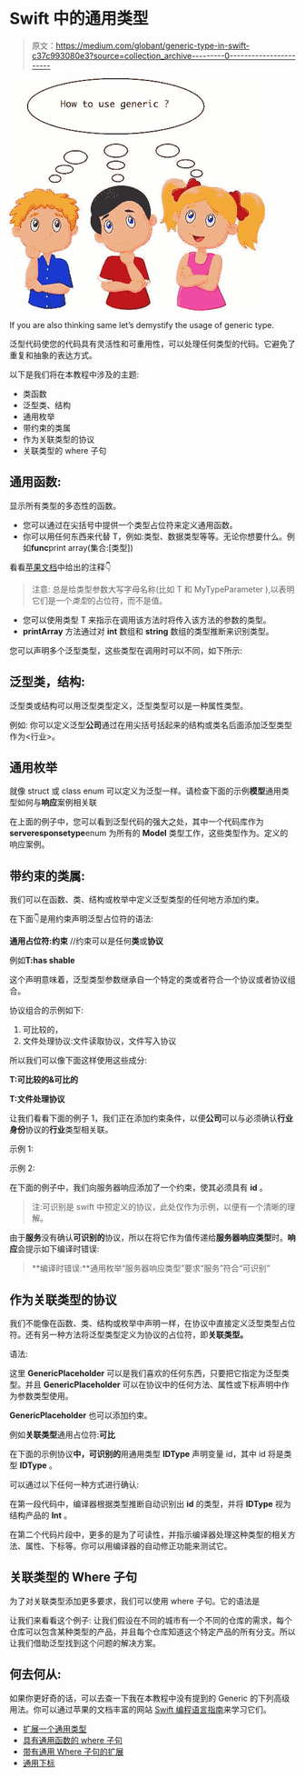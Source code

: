 # Swift 中的通用类型

> 原文：<https://medium.com/globant/generic-type-in-swift-c37c993080e3?source=collection_archive---------0----------------------->

![](img/baef93888b956b99e10c83bfffbf2430.png)

If you are also thinking same let’s demystify the usage of generic type.

泛型代码使您的代码具有灵活性和可重用性，可以处理任何类型的代码。它避免了重复和抽象的表达方式。

以下是我们将在本教程中涉及的主题:

*   类函数
*   泛型类、结构
*   通用枚举
*   带约束的类属
*   作为关联类型的协议
*   关联类型的 where 子句

## **通用函数:**

显示所有类型的多态性的函数。

*   您可以通过在尖括号<t>中提供一个类型占位符来定义通用函数。</t>
*   你可以用任何东西来代替 T，例如:类型、数据类型等等。无论你想要什么。例如**func**print array<Type>(集合:[类型])

看看[苹果文档](https://docs.swift.org/swift-book/LanguageGuide/Generics.html)中给出的注释👇

> 注意:
> 总是给类型参数大写字母名称(比如 T 和 MyTypeParameter ),以表明它们是一个*类型*的占位符，而不是值。

*   您可以使用类型 T 来指示在调用该方法时将传入该方法的参数的类型。
*   **printArray** 方法通过对 **int** 数组和 **string** 数组的类型推断来识别类型。

您可以声明多个泛型类型，这些类型在调用时可以不同，如下所示:

## **泛型类，结构:**

泛型类或结构可以用泛型类型定义，泛型类型可以是一种属性类型。

例如:
你可以定义泛型**公司**通过在用尖括号括起来的结构或类名后面添加泛型类型作为<行业>。

## **通用枚举**

就像 struct 或 class enum 可以定义为泛型一样。请检查下面的示例**模型**通用类型如何与**响应**案例相关联

在上面的例子中，您可以看到泛型代码的强大之处，其中一个代码库作为**serveresponsetype**enum 为所有的 **Model** 类型工作，这些类型作为。定义的响应案例。

## **带约束的类属:**

我们可以在函数、类、结构或枚举中定义泛型类型的任何地方添加约束。

在下面👇是用约束声明泛型占位符的语法:

**通用占位符:约束** //约束可以是任何**类**或**协议**

例如**T:has shable**

这个声明意味着，泛型类型参数继承自一个特定的类或者符合一个协议或者协议组合。

协议组合的示例如下:

1.  可比较的，
2.  文件处理协议:文件读取协议，文件写入协议

所以我们可以像下面这样使用这些成分:

**T:可比较的&可比的**

**T:文件处理协议**

让我们看看下面的例子 1，我们正在添加约束条件，以便**公司**可以与必须确认**行业身份**协议的**行业**类型相关联。

示例 1:

示例 2:

在下面的例子中，我们向服务器响应添加了一个约束，使其必须具有 **id** 。

> 注:可识别是 swift 中预定义的协议，此处仅作为示例，以便有一个清晰的理解。

由于**服务**没有确认**可识别的**协议，所以在将它作为值传递给**服务器响应类型**时。**响应**会提示如下编译时错误:

> **编译时错误:**通用枚举“服务器响应类型”要求“服务”符合“可识别”

## **作为关联类型的协议**

我们不能像在函数、类、结构或枚举中声明一样，在协议中直接定义泛型类型占位符。还有另一种方法将泛型类型定义为协议的占位符，即**关联类型。**

语法:

这里 **GenericPlaceholder** 可以是我们喜欢的任何东西，只要把它指定为泛型类型。并且 **GenericPlaceholder** 可以在协议中的任何方法、属性或下标声明中作为参数类型使用。

**GenericPlaceholder** 也可以添加约束。

例如**关联类型**通用占位符:**可比**

在下面的示例协议**中，可识别的**用通用类型 **IDType** 声明变量 id，其中 id 将是类型 **IDType** 。

可以通过以下任何一种方式进行确认:

在第一段代码中，编译器根据类型推断自动识别出 **id** 的类型，并将 **IDType** 视为结构产品的 **Int** 。

在第二个代码片段中，更多的是为了可读性，并指示编译器处理这种类型的相关方法、属性、下标等。你可以用编译器的自动修正功能来测试它。

## **关联类型的 Where 子句**

为了对关联类型添加更多要求，我们可以使用 where 子句。它的语法是

让我们来看看这个例子:
让我们假设在不同的城市有一个不同的仓库的需求，每个仓库可以包含某种类型的产品，并且每个仓库知道这个特定产品的所有分支。所以让我们借助泛型找到这个问题的解决方案。

## 何去何从:

如果你更好奇的话，可以去查一下我在本教程中没有提到的 Generic 的下列高级用法。你可以通过苹果的文档丰富的网站 [Swift 编程语言指南](https://docs.swift.org/swift-book/LanguageGuide/Generics.html)来学习它们。

*   [扩展一个通用类型](https://docs.swift.org/swift-book/LanguageGuide/Generics.html#ID185)
*   [具有通用函数的 where 子句](https://docs.swift.org/swift-book/LanguageGuide/Generics.html#ID192)
*   [带有通用 Where 子句的扩展](https://docs.swift.org/swift-book/LanguageGuide/Generics.html#ID553)
*   [通用下标](https://docs.swift.org/swift-book/LanguageGuide/Generics.html#ID558)